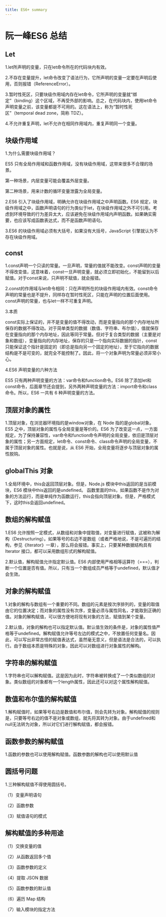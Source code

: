 ```yaml
---
title: ES6+ summary
---
```


# 阮一峰ES6 总结

## Let

1.let所声明的变量，只在let命令所在的代码块内有效。

2.不存在变量提升，let命令改变了语法行为，它所声明的变量一定要在声明后使用，否则报错（ReferenceError）。

3.暂时性死区，只要块级作用域内存在let命令，它所声明的变量就“绑定”（binding）这个区域，不再受外部的影响。总之，在代码块内，使用let命令声明变量之前，该变量都是不可用的。这在语法上，称为“暂时性死区”（temporal dead zone，简称 TDZ）。

4.不允许重复声明，let不允许在相同作用域内，重复声明同一个变量。

## 块级作用域

1.为什么需要块级作用域？

ES5 只有全局作用域和函数作用域，没有块级作用域，这带来很多不合理的场景。

第一种场景，内层变量可能会覆盖外层变量。

第二种场景，用来计数的循环变量泄露为全局变量。

2.ES6 引入了块级作用域，明确允许在块级作用域之中声明函数。ES6 规定，块级作用域之中，函数声明语句的行为类似于let，在块级作用域之外不可引用。考虑到环境导致的行为差异太大，应该避免在块级作用域内声明函数。如果确实需要，也应该写成函数表达式，而不是函数声明语句。

3.ES6 的块级作用域必须有大括号，如果没有大括号，JavaScript 引擎就认为不存在块级作用域。

## const

1.const声明一个只读的常量。一旦声明，常量的值就不能改变。const声明的变量不得改变值，这意味着，const一旦声明变量，就必须立即初始化，不能留到以后赋值。对于const来说，只声明不赋值，就会报错。

2.const的作用域与let命令相同：只在声明所在的块级作用域内有效。const命令声明的常量也是不提升，同样存在暂时性死区，只能在声明的位置后面使用。const声明的常量，也与let一样不可重复声明。

3.本质

const实际上保证的，并不是变量的值不得改动，而是变量指向的那个内存地址所保存的数据不得改动。对于简单类型的数据（数值、字符串、布尔值），值就保存在变量指向的那个内存地址，因此等同于常量。但对于复合类型的数据（主要是对象和数组），变量指向的内存地址，保存的只是一个指向实际数据的指针，const只能保证这个指针是固定的（即总是指向另一个固定的地址），至于它指向的数据结构是不是可变的，就完全不能控制了。因此，将一个对象声明为常量必须非常小心。

4.ES6 声明变量的六种方法

ES5 只有两种声明变量的方法：var命令和function命令。ES6 除了添加let和const命令，后面章节还会提到，另外两种声明变量的方法：import命令和class命令。所以，ES6 一共有 6 种声明变量的方法。

## 顶层对象的属性

1.顶层对象，在浏览器环境指的是window对象，在 Node 指的是global对象。ES5 之中，顶层对象的属性与全局变量是等价的。ES6 为了改变这一点，一方面规定，为了保持兼容性，var命令和function命令声明的全局变量，依旧是顶层对象的属性；另一方面规定，let命令、const命令、class命令声明的全局变量，不属于顶层对象的属性。也就是说，从 ES6 开始，全局变量将逐步与顶层对象的属性脱钩。

## globalThis 对象

1.全局环境中，this会返回顶层对象。但是，Node.js 模块中this返回的是当前模块，ES6 模块中this返回的是undefined。
函数里面的this，如果函数不是作为对象的方法运行，而是单纯作为函数运行，this会指向顶层对象。但是，严格模式下，这时this会返回undefined。

## 数组的解构赋值

1.ES6 允许按照一定模式，从数组和对象中提取值，对变量进行赋值，这被称为解构（Destructuring）。如果等号的右边不是数组（或者严格地说，不是可遍历的结构，参见《Iterator》一章），那么将会报错。事实上，只要某种数据结构具有 Iterator 接口，都可以采用数组形式的解构赋值。

2.默认值，解构赋值允许指定默认值。ES6 内部使用严格相等运算符（===），判断一个位置是否有值。所以，只有当一个数组成员严格等于undefined，默认值才会生效。

## 对象的解构赋值

1.对象的解构与数组有一个重要的不同。数组的元素是按次序排列的，变量的取值由它的位置决定；而对象的属性没有次序，变量必须与属性同名，才能取到正确的值。对象的解构赋值，可以很方便地将现有对象的方法，赋值到某个变量。

2.默认值，对象的解构也可以指定默认值。默认值生效的条件是，对象的属性值严格等于undefined。解构赋值允许等号左边的模式之中，不放置任何变量名。因此，可以写出非常古怪的赋值表达式，虽然毫无意义，但是语法是合法的，可以执行。由于数组本质是特殊的对象，因此可以对数组进行对象属性的解构。

## 字符串的解构赋值

1.字符串也可以解构赋值。这是因为此时，字符串被转换成了一个类似数组的对象。类似数组的对象都有一个length属性，因此还可以对这个属性解构赋值。

## 数值和布尔值的解构赋值

1.解构赋值时，如果等号右边是数值和布尔值，则会先转为对象。解构赋值的规则是，只要等号右边的值不是对象或数组，就先将其转为对象。由于undefined和null无法转为对象，所以对它们进行解构赋值，都会报错。

## 函数参数的解构赋值

1.函数的参数也可以使用解构赋值。函数参数的解构也可以使用默认值

## 圆括号问题

1.三种解构赋值不得使用圆括号。

（1）变量声明语句

（2）函数参数

（3）赋值语句的模式

## 解构赋值的多种用途

（1）交换变量的值

（2）从函数返回多个值

（3）函数参数的定义

（4）提取 JSON 数据

（5）函数参数的默认值

（6）遍历 Map 结构

（7）输入模块的指定方法





























